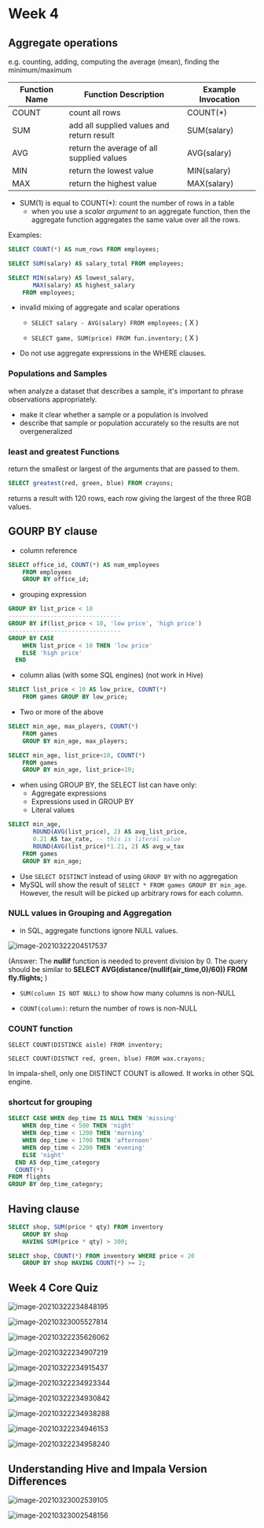 # Week 4

## Aggregate operations

e.g. counting, adding, computing the average (mean), finding the minimum/maximum

| Function Name | Function Description                      | Example Invocation |
| ------------- | ----------------------------------------- | ------------------ |
| COUNT         | count all rows                            | COUNT(*)           |
| SUM           | add all supplied values and return result | SUM(salary)        |
| AVG           | return the average of all supplied values | AVG(salary)        |
| MIN           | return the lowest value                   | MIN(salary)        |
| MAX           | return the highest value                  | MAX(salary)        |

* SUM(1) is equal to COUNT(*): count the number of rows in a table
  * when you use a *scalar argument* to an aggregate function, then the aggregate function aggregates the same value over all the rows.

Examples:

```sql
SELECT COUNT(*) AS num_rows FROM employees;
```

```sql
SELECT SUM(salary) AS salary_total FROM employees;
```

```sql
SELECT MIN(salary) AS lowest_salary,
	   MAX(salary) AS highest_salary
    FROM employees;
```

* invalid mixing of aggregate and scalar operations

  * `SELECT salary - AVG(salary) FROM employees;` ( X )

  * `SELECT game, SUM(price) FROM fun.inventory;` ( X )

* Do not use aggregate expressions in the WHERE clauses.

### Populations and Samples

when analyze a dataset that describes a sample, it's important to phrase observations appropriately.

* make it clear whether a sample or a population is involved
* describe that sample or population accurately so the results are not overgeneralized

### **least** and **greatest** Functions

return the smallest or largest of the arguments that are passed to them.

```sql
SELECT greatest(red, green, blue) FROM crayons;
```

returns a result with 120 rows, each row giving the largest of the three RGB values.

## GOURP BY clause

* column reference

```sql
SELECT office_id, COUNT(*) AS num_employees
	FROM employees
	GROUP BY office_id;
```

* grouping expression
```sql
GROUP BY list_price < 10
--------------------------------
GROUP BY if(list_price < 10, 'low price', 'high price')
--------------------------------
GROUP BY CASE
	WHEN list_price < 10 THEN 'low price'
	ELSE 'high price'
  END
```

* column alias (with some SQL engines) (not work in Hive)

```sql
SELECT list_price < 10 AS low_price, COUNT(*) 
	FROM games GROUP BY low_price;
```

* Two or more of the above

```sql
SELECT min_age, max_players, COUNT(*)
	FROM games
	GROUP BY min_age, max_players;
```

```sql
SELECT min_age, list_price<10, COUNT(*)
	FROM games
	GROUP BY min_age, list_price<10;
```

* when using GROUP BY, the SELECT list can have only:
  * Aggregate expressions
  * Expressions used in GROUP BY
  * Literal values

```sql
SELECT min_age,
	   ROUND(AVG(list_price), 2) AS avg_list_price,
	   0.21 AS tax_rate, -- this is literal value
	   ROUND(AVG(list_price)*1.21, 2) AS avg_w_tax
	FROM games
	GROUP BY min_age;
```

* Use `SELECT DISTINCT` instead of using `GROUP BY` with no aggregation
* MySQL will show the result of `SELECT * FROM games GROUP BY min_age`. However, the result will be picked up arbitrary rows for each column.

### NULL values in Grouping and Aggregation

* in SQL, aggregate functions ignore NULL values.

![image-20210322204517537](https://i.imgur.com/wx40U7d.png)

(Answer: The **nullif** function is needed to prevent division by 0. The query should be similar to **SELECT AVG(distance/(nullif(air_time,0)/60)) FROM fly.flights;** )

* `SUM(column IS NOT NULL)`  to show how many columns is non-NULL

* `COUNT(column)`: return the number of rows is non-NULL

### COUNT function

`SELECT COUNT(DISTINCE aisle) FROM inventory;`

`SELECT COUNT(DISTNCT red, green, blue) FROM wax.crayons;`

In impala-shell, only one DISTINCT COUNT is allowed. It works in other SQL engine.

### shortcut for grouping

```sql
SELECT CASE WHEN dep_time IS NULL THEN 'missing'
    WHEN dep_time < 500 THEN 'night'
    WHEN dep_time < 1200 THEN 'morning'
    WHEN dep_time < 1700 THEN 'afternoon'
    WHEN dep_time < 2200 THEN 'evening'
    ELSE 'night'
  END AS dep_time_category
  COUNT(*)
FROM flights
GROUP BY dep_time_category; 
```

## Having clause

```sql
SELECT shop, SUM(price * qty) FROM inventory
	GROUP BY shop
	HAVING SUM(price * qty) > 300;
```

```sql
SELECT shop, COUNT(*) FROM inventory WHERE price < 20
	GROUP BY shop HAVING COUNT(*) >= 2;
```

## Week 4 Core Quiz

<img src="https://i.imgur.com/Xcdt56K.png" alt="image-20210322234848195"  />

![image-20210323005527814](https://i.imgur.com/8GwLkiM.png)

![image-20210322235626062](https://i.imgur.com/ohJhM9H.png)

![image-20210322234907219](https://i.imgur.com/QSd40KZ.png)

![image-20210322234915437](https://i.imgur.com/N5HfiSO.png)

![image-20210322234923344](https://i.imgur.com/19q5xLu.png)

![image-20210322234930842](https://i.imgur.com/PKwAwDN.png)

![image-20210322234938288](https://i.imgur.com/llavMFA.png)

![image-20210322234946153](https://i.imgur.com/QfKhfyP.png)

![image-20210322234958240](https://i.imgur.com/O5gPHut.png)

## Understanding Hive and Impala Version Differences

![image-20210323002539105](https://i.imgur.com/apQQG1s.png)

![image-20210323002548156](https://i.imgur.com/YF29zMC.png)